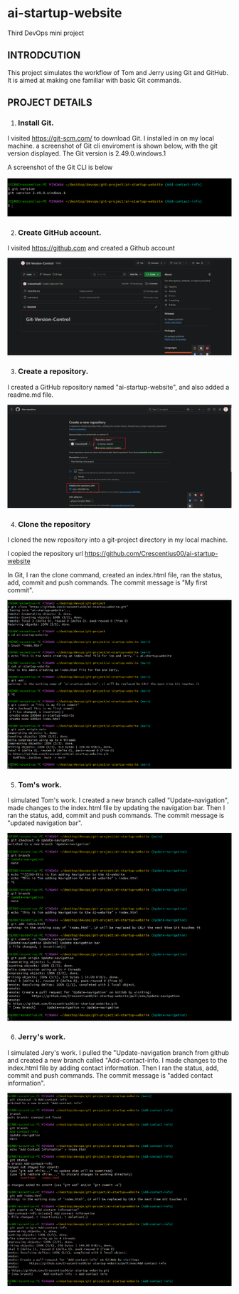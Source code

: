# ai-startup-website
Third DevOps mini project

## INTRODCUTION
This project simulates the workflow of Tom and Jerry using Git and GitHub. It is aimed at making one familiar with basic Git commands.

## PROJECT DETAILS
1. ### Install Git.

I visited https://git-scm.com/ to download Git. I installed in on my local machine. a screenshot of Git cli enviroment is shown below, with the git version displayed. The Git version is 2.49.0.windows.1

A screenshot of the Git CLI is below

![](/img/1.Install-git.png)

2. ### Create GitHub account.

I visited https://github.com and created a Github account

![](/img/2.GitHub-account.png)

3. ### Create a repository.

I created a GitHub repository named "ai-startup-website", and also added a readme.md file.

![](/img/3.ai-startup-website.png)

4. ### Clone the repository

I cloned the new repository into a git-project directory in my local machine.

I copied the repository url https://github.com/Crescentius00/ai-startup-website

In Git, I ran the clone command, created an index.html file, ran the status, add, commit and push commands. The commit message is "My first commit".

![](/img/4.Git-clone.png)

5. ### Tom's work.

I simulated Tom's work. I created a new branch called "Update-navigation", made changes to the index.html file by updating the navigation bar. Then I ran the status, add, commit and push commands. The commit message is "updated navigation bar".

![](/img/5.Toms-work.png)

6. ### Jerry's work.

I simulated Jery's work. I pulled the "Update-navigation branch from github and created a new branch called "Add-contact-info. I made changes to the index.html file by adding contact information. Then I ran the status, add, commit and push commands. The commit message is "added contact information".

![](/img/6.Jerrys-work.png)